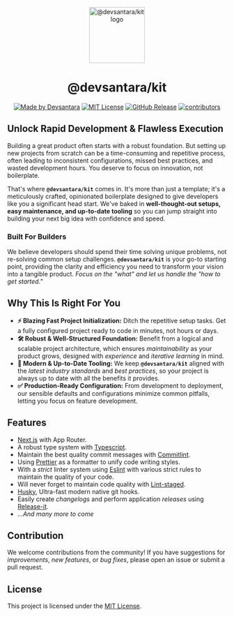 <div align="center">
  <picture>
    <source media="(prefers-color-scheme: dark)" srcset="https://assets.devsantara.com/kit/logo-dark.png">
    <img alt="@devsantara/kit logo" src="https://assets.devsantara.com/kit/logo-light.png" height="128">
  </picture>
  <h1>@devsantara/kit</h1>
  <a href="https://github.com/devsantara"><img alt="Made by Devsantara" src="https://img.shields.io/badge/Made_By-Devsantara-0F172A.svg?style=for-the-badge&labelColor=000000"></a>
  <a href="./LICENSE"><img alt="MIT License" src="https://img.shields.io/github/license/devsantara/kit?style=for-the-badge&labelColor=000000"></a>
  <a href="https://github.com/devsantara/kit/releases"><img alt="GitHub Release" src="https://img.shields.io/github/v/release/devsantara/kit?display_name=release&style=for-the-badge&labelColor=000000"></a>
  <a href="https://github.com/devsantara/kit/graphs/contributors"><img alt="contributors" src="https://img.shields.io/github/contributors/devsantara/kit?style=for-the-badge&labelColor=000000"></a>
</div>

## Unlock Rapid Development & Flawless Execution

Building a great product often starts with a robust foundation. But setting up new projects from scratch can be a time-consuming and repetitive process, often leading to inconsistent configurations, missed best practices, and wasted development hours. You deserve to focus on innovation, not boilerplate.

That's where **`@devsantara/kit`** comes in. It's more than just a template; it's a meticulously crafted, opinionated boilerplate designed to give developers like you a significant head start. We've baked in **well-thought-out setups, easy maintenance, and up-to-date tooling** so you can jump straight into building your next big idea with confidence and speed.

### Built For Builders

We believe developers should spend their time solving unique problems, not re-solving common setup challenges. **`@devsantara/kit`** is your go-to starting point, providing the clarity and efficiency you need to transform your vision into a tangible product. _Focus on the "what" and let us handle the "how to get started."_

## Why This Is Right For You

- **⚡️ Blazing Fast Project Initialization:** Ditch the repetitive setup tasks. Get a fully configured project ready to code in minutes, not hours or days.
- **🛠️ Robust & Well-Structured Foundation:** Benefit from a logical and scalable project architecture, which ensures _maintainability_ as your product grows, designed with _experience_ and _iterative learning_ in mind.
- **🚀 Modern & Up-to-Date Tooling:** We keep **`@devsantara/kit`** aligned with the _latest industry standards_ and _best practices_, so your project is always up to date with all the benefits it provides.
- **✅ Production-Ready Configuration:** From development to deployment, our sensible defaults and configurations minimize common pitfalls, letting you focus on feature development.

## Features

- [Next.js](https://nextjs.org) with App Router.
- A robust type system with [Typescript](https://www.typescriptlang.org).
- Maintain the best quality commit messages with [Commitlint](https://commitlint.js.org).
- Using [Prettier](https://prettier.io) as a formatter to unify code writing styles.
- With a _strict_ linter system using [Eslint](https://eslint.org) with various strict rules to maintain the quality of your code.
- Will never forget to maintain code quality with [Lint-staged](https://github.com/lint-staged/lint-staged).
- [Husky](https://typicode.github.io/husky), Ultra-fast modern native git hooks.
- Easily create _changelogs_ and perform application _releases_ using [Release-it](https://github.com/release-it/release-it).
- _...And many more to come_

## Contribution

We welcome contributions from the community! If you have suggestions for _improvements_, _new features_, or _bug fixes_, please open an issue or submit a pull request.

## License

This project is licensed under the [MIT License](./LICENSE).
